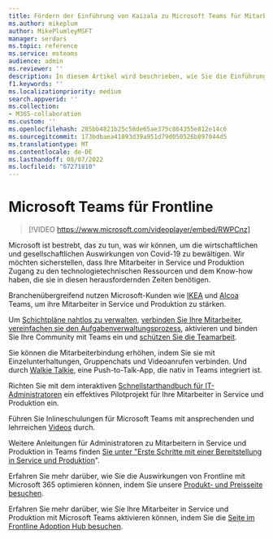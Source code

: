 ```yaml
---
title: Fördern der Einführung von Kaizala zu Microsoft Teams für Mitarbeiter in Service und Produktion
ms.author: mikeplum
author: MikePlumleyMSFT
manager: serdars
ms.topic: reference
ms.service: msteams
audience: admin
ms.reviewer: ''
description: In diesem Artikel wird beschrieben, wie Sie die Einführung in Microsoft Teams für Mitarbeiter in Service und Produktion fördern und optimieren.
f1.keywords: ''
ms.localizationpriority: medium
search.appverid: ''
ms.collection:
- M365-collaboration
ms.custom: ''
ms.openlocfilehash: 285bb4821b25c58de65ae375c864355e812e14c6
ms.sourcegitcommit: 173bdbaea41893d39a951d79d050526b897044d5
ms.translationtype: MT
ms.contentlocale: de-DE
ms.lasthandoff: 08/07/2022
ms.locfileid: "67271810"
---
```

# <a name="microsoft-teams-for-frontline"></a>Microsoft Teams für Frontline

> [!VIDEO https://www.microsoft.com/videoplayer/embed/RWPCnz]

Microsoft ist bestrebt, das zu tun, was wir können, um die wirtschaftlichen und gesellschaftlichen Auswirkungen von Covid-19 zu bewältigen. Wir möchten sicherstellen, dass Ihre Mitarbeiter in Service und Produktion Zugang zu den technologietechnischen Ressourcen und dem Know-how haben, die sie in diesen herausfordernden Zeiten benötigen.

Branchenübergreifend nutzen Microsoft-Kunden wie [IKEA](https://customers.microsoft.com/story/799203-ikea-retailers-teams) und [Alcoa](https://customers.microsoft.com/story/837930-alcoa-manufacturing-teams) Teams, um ihre Mitarbeiter in Service und Produktion zu stärken.

Um [Schichtpläne nahtlos zu verwalten](/microsoft-365/frontline/shifts-for-teams-landing-page), [verbinden Sie Ihre Mitarbeiter](https://query.prod.cms.rt.microsoft.com/cms/api/am/binary/RE4M6Xi), [vereinfachen sie den Aufgabenverwaltungsprozess](https://query.prod.cms.rt.microsoft.com/cms/api/am/binary/RE4M4Uq), aktivieren und binden Sie Ihre Community mit Teams ein und [schützen Sie die Teamarbeit](/microsoftteams/teams-security-guide).

Sie können die Mitarbeiterbindung erhöhen, indem Sie sie mit Einzelunterhaltungen, Gruppenchats und Videoanrufen verbinden. Und durch [Walkie Talkie](/MicrosoftTeams/walkie-talkie), eine Push-to-Talk-App, die nativ in Teams integriert ist.

Richten Sie mit dem interaktiven [Schnellstarthandbuch für IT-Administratoren](https://config-flw-interactive-guide.immersivelearning.online/) ein effektives Pilotprojekt für Ihre Mitarbeiter in Service und Produktion ein.

Führen Sie Inlineschulungen für Microsoft Teams mit ansprechenden und lehrreichen [Videos](https://support.microsoft.com/office/what-is-shifts-f8efe6e4-ddb3-4d23-b81b-bb812296b821) durch.

Weitere Anleitungen für Administratoren zu Mitarbeitern in Service und Produktion in Teams finden [Sie unter "Erste Schritte mit einer Bereitstellung in Service und Produktion](/microsoft-365/frontline/flw-deploy-overview)".

Erfahren Sie mehr darüber, wie Sie die Auswirkungen von Frontline mit Microsoft 365 optimieren können, indem Sie unsere [Produkt- und Preisseite besuchen](https://www.microsoft.com/microsoft-365/enterprise/frontline).

Erfahren Sie mehr darüber, wie Sie Ihre Mitarbeiter in Service und Produktion mit Microsoft Teams aktivieren können, indem Sie die [Seite im Frontline Adoption Hub besuchen](https://adoption.microsoft.com/microsoft-teams/frontline-workers/).
